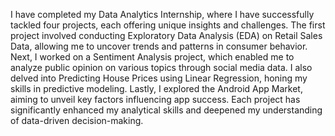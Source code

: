 I have completed my Data Analytics Internship, where I have successfully tackled four projects, each offering unique insights and challenges. 
The first project involved conducting Exploratory Data Analysis (EDA) on Retail Sales Data, allowing me to uncover trends and patterns in consumer behavior.
Next, I worked on a Sentiment Analysis project, which enabled me to analyze public opinion on various topics through social media data. 
I also delved into Predicting House Prices using Linear Regression, honing my skills in predictive modeling.
Lastly, I explored the Android App Market, aiming to unveil key factors influencing app success. 
Each project has significantly enhanced my analytical skills and deepened my understanding of data-driven decision-making.
